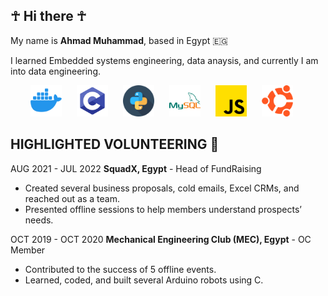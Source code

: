 <!DOCTYPE html>
<html lang="en">
<head>
    <meta charset="UTF-8">
    <meta name="viewport" content="width=device-width, initial-scale=1.0">
    <link rel="stylesheet" href="styles.css">
</head>
<body>

## ☥ Hi there ☥

My name is **Ahmad Muhammad**, based in Egypt 🇪🇬

I learned Embedded systems engineering, data anaysis, and currently I am into data engineering.

<div align="center">
    <img src="Icons/icons8-docker-144.png" alt="Docker" style="height: 50px; width: 50px;">
    <img src="Icons/icons8-c-programming-144.png" alt="C Programming" style="height: 50px; width: 50px;">
    <img src="Icons/snakes_423066.png" alt="Python" style="height: 50px; width: 50px;">
    <img src="Icons/icons8-mysql-144.png" alt="MySQL" style="height: 50px; width: 50px;">
    <img src="Icons/js_5968292.png" alt="JavaScript" style="height: 50px; width: 50px;">
    <img src="Icons/ubuntu_888879.png" alt="Ubuntu" style="height: 50px; width: 50px;">
</div>

<style>
    img {
        margin-right: 20px;
    }
</style>





</body>
</html>


## HIGHLIGHTED VOLUNTEERING 🤗
AUG 2021 - JUL 2022
**SquadX, Egypt** - Head of FundRaising

- Created several business proposals, cold emails, Excel CRMs, and reached out as a team.
- Presented offline sessions to help members understand prospects’ needs.

OCT 2019 - OCT 2020
**Mechanical Engineering Club (MEC), Egypt** - OC Member

- Contributed to the success of 5 offline events.
- Learned, coded, and built several Arduino robots using C.

<!--
**ahmadMuhammadGd/ahmadmuhammadGd** is a ✨ _special_ ✨ repository because its `README.md` (this file) appears on your GitHub profile.

Here are some ideas to get you started:

- 🔭 I’m currently working on ...
- 🌱 I’m currently learning ...
- 👯 I’m looking to collaborate on ...
- 🤔 I’m looking for help with ...
- 💬 Ask me about ...
- 📫 How to reach me: ...
- 😄 Pronouns: ...
- ⚡ Fun fact: ...
-->

